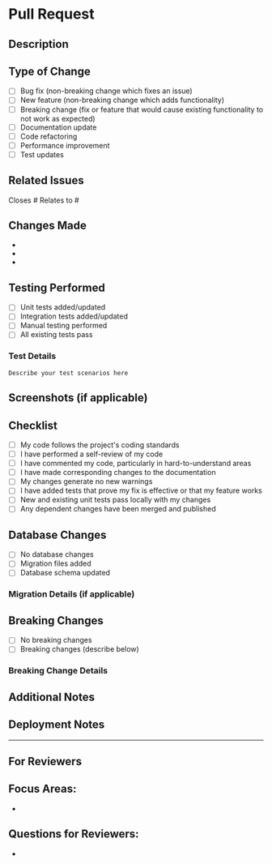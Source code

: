 # Pull Request

## Description
<!-- Provide a clear and concise description of your changes -->

## Type of Change
<!-- Mark the relevant option with an 'x' -->
- [ ] Bug fix (non-breaking change which fixes an issue)
- [ ] New feature (non-breaking change which adds functionality)
- [ ] Breaking change (fix or feature that would cause existing functionality to not work as expected)
- [ ] Documentation update
- [ ] Code refactoring
- [ ] Performance improvement
- [ ] Test updates

## Related Issues
<!-- Link to related issues using #issue_number -->
Closes #
Relates to #

## Changes Made
<!-- List the specific changes you made -->
- 
- 
- 

## Testing Performed
<!-- Describe the tests you ran to verify your changes -->
- [ ] Unit tests added/updated
- [ ] Integration tests added/updated
- [ ] Manual testing performed
- [ ] All existing tests pass

### Test Details
<!-- Provide details about your testing -->
```
Describe your test scenarios here
```

## Screenshots (if applicable)
<!-- Add screenshots to demonstrate UI changes or new features -->

## Checklist
<!-- Ensure all items are completed before submitting -->
- [ ] My code follows the project's coding standards
- [ ] I have performed a self-review of my code
- [ ] I have commented my code, particularly in hard-to-understand areas
- [ ] I have made corresponding changes to the documentation
- [ ] My changes generate no new warnings
- [ ] I have added tests that prove my fix is effective or that my feature works
- [ ] New and existing unit tests pass locally with my changes
- [ ] Any dependent changes have been merged and published

## Database Changes
<!-- If your PR includes database changes, describe them here -->
- [ ] No database changes
- [ ] Migration files added
- [ ] Database schema updated

### Migration Details (if applicable)
<!-- Describe the migration and any manual steps required -->

## Breaking Changes
<!-- If this PR introduces breaking changes, describe them and the migration path -->
- [ ] No breaking changes
- [ ] Breaking changes (describe below)

### Breaking Change Details
<!-- Describe what breaks and how to migrate -->

## Additional Notes
<!-- Any additional information that reviewers should know -->

## Deployment Notes
<!-- Any special deployment considerations or steps -->

---

## For Reviewers
<!-- Optional: Specific areas you'd like reviewers to focus on -->
**Focus Areas:**
- 
- 

**Questions for Reviewers:**
- 
- 
